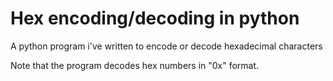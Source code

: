 # Hex encoding/decoding in python
A python program i've written to encode or decode hexadecimal characters

Note that the program decodes hex numbers in "0x" format.
